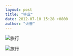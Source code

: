 ```yaml
---
layout: post
title: "毕业"
date: 2012-07-10 15:28 +0800
author: "火兽"
---
```


![旅行](https://huoshou.me/images/20120710_graduation02.jpg)   

![旅行](https://huoshou.me/images/20120710_graduation01.jpg)   
